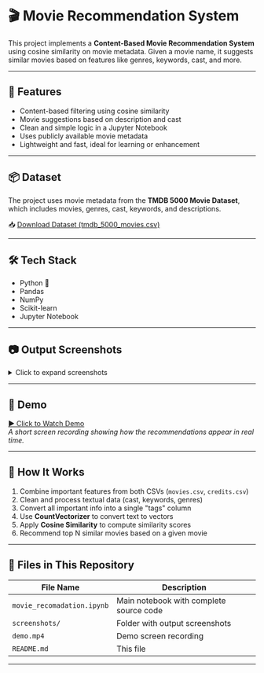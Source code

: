# 🎬 Movie Recommendation System

This project implements a **Content-Based Movie Recommendation System** using cosine similarity on movie metadata. Given a movie name, it suggests similar movies based on features like genres, keywords, cast, and more.

---

## 🚀 Features

- Content-based filtering using cosine similarity
- Movie suggestions based on description and cast
- Clean and simple logic in a Jupyter Notebook
- Uses publicly available movie metadata
- Lightweight and fast, ideal for learning or enhancement

---

## 📦 Dataset

The project uses movie metadata from the **TMDB 5000 Movie Dataset**, which includes movies, genres, cast, keywords, and descriptions.

📥 [Download Dataset (tmdb_5000_movies.csv)](https://www.kaggle.com/datasets/tmdb/tmdb-movie-metadata)


---

## 🛠️ Tech Stack

- Python 🐍
- Pandas
- NumPy
- Scikit-learn
- Jupyter Notebook

---

## 📷 Output Screenshots

<details>
  <summary>Click to expand screenshots</summary>

  <table>
    <tr>
      <td><img src="screenshots/output1.png" width="400"/></td>
      <td><img src="screenshots/output2.png" width="400"/></td>
    </tr>
    <tr>
      <td><img src="screenshots/output3.png" width="400"/></td>
      <td><img src="screenshots/output4.png" width="400"/></td>
    </tr>
  </table>

</details>

---

## 🎥 Demo

[▶️ Click to Watch Demo](demo.mp4)  
*A short screen recording showing how the recommendations appear in real time.*

---

## 🧠 How It Works

1. Combine important features from both CSVs (`movies.csv`, `credits.csv`)
2. Clean and process textual data (cast, keywords, genres)
3. Convert all important info into a single "tags" column
4. Use **CountVectorizer** to convert text to vectors
5. Apply **Cosine Similarity** to compute similarity scores
6. Recommend top N similar movies based on a given movie

---

## 📁 Files in This Repository

| File Name                | Description                              |
|--------------------------|------------------------------------------|
| `movie_recomadation.ipynb` | Main notebook with complete source code  |
| `screenshots/`           | Folder with output screenshots           |
| `demo.mp4`               | Demo screen recording                    |
| `README.md`              | This file                                |

---

